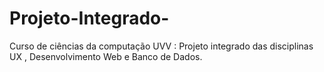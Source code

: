 # Projeto-Integrado-
Curso de ciências da computação UVV : Projeto integrado das disciplinas UX , Desenvolvimento Web e Banco de Dados.
